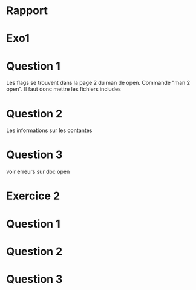 # Rapport 

# Exo1

# Question 1

Les flags se trouvent dans la page 2 du man de open. Commande "man 2 open". 
Il faut donc mettre les fichiers includes 


# Question 2
Les informations sur les contantes 

# Question 3
voir erreurs sur doc open 


# Exercice 2

# Question 1


# Question 2

# Question 3
